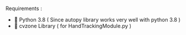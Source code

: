   Requirements : 

- 👋 Python 3.8 ( Since autopy library works very well with python 3.8 )
- 👀 cvzone Library ( for HandTrackingModule.py )

